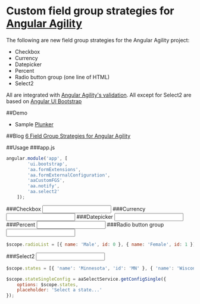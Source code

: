 # Custom field group strategies for [Angular Agility](https://github.com/AngularAgility/AngularAgility)
The following are new field group strategies for the Angular Agility project:
- Checkbox
- Currency
- Datepicker
- Percent
- Radio button group (one line of HTML)
- Select2

All are integrated with [Angular Agility's validation](http://angularagility.herokuapp.com/#/formExtensions/formExtensions/basic).
All except for Select2 are based on [Angular UI Bootstrap](http://angular-ui.github.io/bootstrap/)

##Demo
- Sample [Plunker](http://plnkr.co/edit/rLe4N3IIsvYQupFPHR24?p=preview)

##Blog
[6 Field Group Strategies for Angular Agility](http://www.intertech.com/Blog/6-field-group-strategies-angular-agility/)

##Usage
###app.js
```javascript
angular.module('app', [
        'ui.bootstrap',
        'aa.formExtensions',
        'aa.formExternalConfiguration',
        'aaCustomFGS',
        'aa.notify',
        'aa.select2'
    ]);
```
###Checkbox
    <input aa-field-group="model.IsActive" aa-field-group-strategy="checkBox" />
###Currency
    <input aa-field-group="model.Salary" aa-field-group-strategy="currency" />
###Datepicker
    <input aa-field-group="model.BirthDate" aa-field-group-strategy="datePicker" />
###Percent
    <input aa-field-group="model.Percentage" aa-field-group-strategy="percent" />
###Radio button group
    <input aa-field-group="model.Gender" aa-field-group-strategy="radio" options="radioList" />

```javascript
$scope.radioList = [{ name: 'Male', id: 0 }, { name: 'Female', id: 1 }];
```
###Select2
    <input aa-field-group="model.State" aa-field-group-strategy="select2" config="stateSingleConfig" />

```javascript
$scope.states = [{ 'name': 'Minnesota', 'id': 'MN' }, { 'name': 'Wisconsin', 'id': 'WI' }];

$scope.stateSingleConfig = aaSelectService.getConfigSingle({
    options: $scope.states,
    placeholder: 'Select a state...'
});
```
